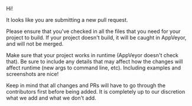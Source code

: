 Hi!

It looks like you are submitting a new pull request.

Please ensure that you've checked in all the files that you need for your project to build.
If your project doesn't build, it will be caught in AppVeyor, and will not be merged.

Make sure that your project works in runtime (AppVeyor doesn't check that). Be sure to include 
any details that may affect how the changes will affect runtime (new args to command line, etc).
Including examples and screenshots are nice!

Keep in mind that all changes and PRs will have to go through the contributors first before being added.
It is completely up to our discretion what we add and what we don't add.

